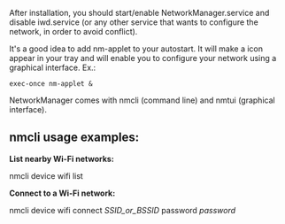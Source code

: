 After installation, you should start/enable NetworkManager.service and disable iwd.service (or any other service that wants to configure the network, in order to avoid conflict).

It's a good idea to add nm-applet to your autostart. It will make a icon appear in your tray and will enable you to configure your network using a graphical interface. Ex.:

```
exec-once nm-applet &
```

NetworkManager comes with nmcli (command line) and nmtui (graphical interface).

## nmcli usage examples:

**List nearby Wi-Fi networks:**

nmcli device wifi list

**Connect to a Wi-Fi network:**

nmcli device wifi connect *SSID_or_BSSID* password *password*

